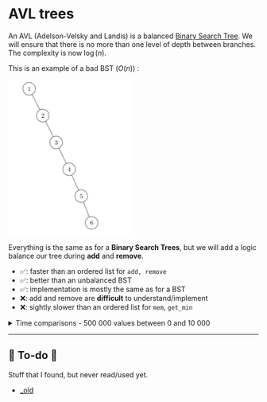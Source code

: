 # AVL trees

<div class="row row-cols-md-2"><div>

An AVL (Adelson-Velsky and Landis) is a balanced [Binary Search Tree](../bst/index.md). We will ensure that there is no more than one level of depth between branches. The complexity is now $\log{(n)}$.

This is an example of a bad BST ($O(n)$) :

<div class="text-center">

![Bad BST - complexity O(n)](_images/abr_bad.png)
</div>
</div><div>

Everything is the same as for a **Binary Search Trees**, but we will add a logic balance our tree during **add** and **remove**.

* ✅: faster than an ordered list for `add, remove`
* ✅: better than an unbalanced BST
* ✅: implementation is mostly the same as for a BST
* ❌: add and remove are **difficult** to understand/implement
* ❌: sightly slower than an ordered list for `mem`, `get_min`

<details class="details-n">
<summary>Time comparisons - 500 000 values between 0 and 10 000</summary>

Test results of an implementation in [OCaml](/programming-languages/high-level/func/ocaml/index.md).

```text!
>>>>>>>>>> TIME FOR A LIST <<<<<<<<<<
Average time of add:                     0.000046
Average time of remove:                  0.000047
Average time for mem:                    0.002340
Average time for get_min:                0.001870
Average time for cardinal:               0.353290 (long)
>>>>>>>>>> TIME FOR BST <<<<<<<<<<
Average time of add:                     0.000002
Average time of remove:                  0.000002
Average time for mem:                    0.006270
Average time for get_min:                0.003290
Average time for cardinal:               inf (too long)
>>>>>>>>>> TIME FOR AVL <<<<<<<<<<
Average time of add:                     0.000010
Average time of remove:                  0.000005
Average time for mem:                    0.003430
Average time for get_min:                0.002800
Average time for cardinal:               inf (too long)
```
</details>

</div></div>

<hr class="sep-both">

## 👻 To-do 👻

Stuff that I found, but never read/used yet.

<div class="row row-cols-md-2"><div>

* [_old](_old.md)
</div><div>
</div></div>